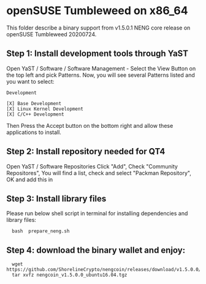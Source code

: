 # openSUSE Tumbleweed on x86_64

This folder describe a binary support from v1.5.0.1 NENG core release on openSUSE Tumbleweed 20200724.


## Step 1: Install development tools through YaST
Open YaST / Software / Software Management - Select the View Button on the top left and pick Patterns. Now, you will see several Patterns listed and you want to select:
```
Development 

[X] Base Development
[X] Linux Kernel Development
[X] C/C++ Development

```
Then Press the Accept button on the bottom right and allow these applications to install.

## Step 2: Install repository needed for QT4

Open YaST / Software Repositories 
Click "Add", Check "Community Repositores", You will find a list, 
check and select "Packman Repository", OK and add this in 

## Step 3: Install library files
Please run below shell script in terminal for installing dependencies and library files:
```
  bash  prepare_neng.sh
```

## Step 4: download the binary wallet and enjoy:
```
  wget https://github.com/ShorelineCrypto/nengcoin/releases/download/v1.5.0.0/nengcoin_v1.5.0.0_ubuntu16.04.tgz
  tar xvfz nengcoin_v1.5.0.0_ubuntu16.04.tgz
```

